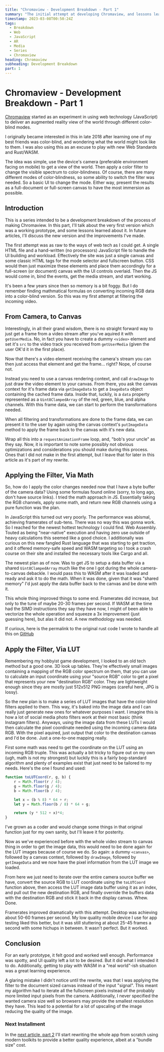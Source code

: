 ```yaml
---
title: "Chromaview - Development Breakdown - Part 1"
summary: "The initial attempt at developing Chromaview, and lessons learned"
timestamp: 2023-03-08T00:50:24Z
tags:
  - Breakdown
  - Web
  - JavaScript
  - AR
  - Media
  - Series
  - Chromaview
heading: Chromaview
subheading: Development Breakdown
part: 1
---
```

# Chromaview - Development Breakdown - Part 1

[Chromaview](/projects/chromaview) started as an experiment in using web
technology (JavaScript) to deliver an augmented reality view of the world
through different color-blind modes.

I originally became interested in this in late 2018 after learning one of my
best friends was color-blind, and wondering what the world might look like to
them. I was also using this as an excuse to play with new Web Standards and
Rust/WASM.

The idea was simple, use the device's camera (preferable environment facing
on mobile) to get a view of the world. Then apply a color filter to change the
visible spectrum to color-blindness. Of course, there are many different modes
of color-blindness, so some ability to switch the filter was needed. So a basic
UI to change the mode. Either way, present the results as a full-document or
full-screen canvas to have the most immersion as possible.

## Introduction

This is a series intended to be a development breakdown of the process of
making Chromaview. In this part, I'll talk about the very first version which
was a working prototype, and some lessons learned about it. In future articles,
I'll discuss the new version and the improvements I've made.

The first attempt was as raw to the ways of web tech as I could get. A single
HTML file and a hand-written (no processors) JavaScript file to handle the
UI building and workload. Effectively the site was just a single canvas and
some classic HTML tags for the mode selector and fullscreen button. CSS would
then just maximize these elements and place them accordingly for a full-screen
(or document) canvas with the UI controls overlaid. Then the JS would come in,
bind the events, get the media stream, and start working.

It's been a few years since then so memory is a bit foggy. But I do remember
finding mathmatical formulas on converting incoming RGB data into a color-blind
version. So this was my first attempt at filtering the incoming video.

## From Camera, to Canvas

Interestingly, in all their grand wisdom, there is no straight forward way to
just get a frame from a video stream after you've aquired it with
`getUserMedia`. No, in fact you have to create a dummy `<video>` element and
set it's `src` to the video track you received from `getUserMedia` (given
the user OK'd it in the first place).

Now that there's a video element receiving the camera's stream you can then just
access that element and get the frame... right? Nope, of course not.

Instead you need to use a canvas rendering context, and call `drawImage` to just
draw the video element to your canvas. From there, you ask the canvas context
for it's frame data via `getImageData` to get a `ImageData` object containing
the cached frame data. Inside that, luckily, is a `data` property represented as
a `Uint8ClampedArray` of the red, green, blue, and alpha channels. With this
frame data, we can start to perform the transformations needed.

When all filtering and transformations are done to the frame data, we can
present it to the user by again using the canvas context's `putImageData` method
to apply the frame back to the canvas with it's new data.

Wrap all this into a `requestAnimationFrame` loop, and, "bob's your uncle" as
they say. Now, it is important to note some possibly not obvious optimizations
and considerations you should make during this process. Ones that I did not make
in the first attempt, but I leave that for later in this article as it's part of
my rewrite.

## Applying the Filter, Via Math

So, how do I apply the color changes needed now that I have a byte buffer of the
camera data? Using some formulas found online (sorry, to long ago, don't have
source links). I tried the math approach in JS. Essentially taking the RGB
channels, apply some math, and return new RGB channels using a pure function was
the plan.

In JavaScript this turned out very poorly. The performance was abismal,
achieving framerates of sub-tens. There was no way this was gonna work. So I
reached for the newest hottest technology I could find. Web Assembly. Touted as
being "near-native" execution and having zero use outside of heavy calculations
this seemed like a good choice. I additionally was curious on this new fangled
Rust language that was starting to get traction, and it offered memory-safe
speed and WASM targeting so I took a crash course on their site and installed
the necessary tools like Cargo and all.

The newest plan as of now. Was to get JS to setup a data buffer via a shared
`Uint8ClampedArray` much like the one I got during the whole camera-to-canvas
debackle. I would pass this to WASM after it was loaded and ready and ask it to
do the math. When it was done, given that it was "shared memory" I'd just apply
the data buffer back to the canvas and be done with it.

This whole thing improved things to some end. Framerates did increase, but only
to the tune of maybe 20-30 frames per second. If WASM at the time had the SIMD
instructions they say they have now, I might of been able to vectorize the whole
operation and squeeze a 3x improvement (just guessing here), but alas it did
not. A new methodology was needed.

If curious, here is the permalink to the original rust code I wrote to handle
all this on [GitHub](https://github.com/chris-pikul/chromaview/blob/87a7d7a436acf41c871110a2ac582ed2953c8674/legacy/rust/src/lib.rs)

## Apply the Filter, Via LUT

Remembering my hobbyist game development, I looked to an old tech method but a
good one. 3D look up tables. They're effectively small images containing a
mapping of the RGB color spectrum on them, that you can use to calculate an input
coordinate using your "source RGB" color to get a pixel that represents your new
"destination RGB" color. They are lightweight enough since they are mostly just
512x512 PNG images (careful here, JPG is lossy).

So the new plan is to make a series of LUT images that have the color-blind
filters applied to them. This way, it's baked into the image data and I can
really just generate new ones for whatever purposes I want. I imagine this is
how a lot of social media photo filters work at their most basic (think
Instagram filters). Anyways, using the image data from these LUTs I would then
calculate the pixel coordinate needed using the incoming camera data RGB. With
the pixel aquired, just output that color to the destination canvas and I'd be
done. Just a one-to-one mapping really.

First some math was need to get the coordinate on the LUT using an incoming RGB
truple. This was actually a bit tricky to figure out on my own (ugh, math is not
my strongest) but luckily this is a fairly bog-standard algorithm and plenty of
examples exist that just need to be tailored to my needs. Here's the one I found
and used:

```javascript
function toLUTCoord(r, g, b) {
    r = Math.floor(r / 4);
    g = Math.floor(g / 4);
    b = Math.floor(b / 4);

    let x = (b % 8) * 64 + r;
    let y = Math.floor(b / 8) * 64 + g;

    return (y * 512 + x)*4;
}
```

I've grown as a coder and would change some things in that original function
just for my own sanity, but I'll leave it for posterity.

Now as we've experienced before with the whole video stream to canvas thing in
order to get the image data, this would need to be done again for the LUT images
because of course we do. So again: a dummy `<canvas>`, followed by a canvas 
context, followed by `drawImage`, followed by `getImageData` and we now have the
pixel information from the LUT image we loaded.

From here we just need to iterate over the entire camera source buffer we have,
convert the source RGB to LUT coordinate using the `toLUTCoord` function above,
then access the LUT image data buffer using it as an index, and pull out the new
destination RGB, and finally override the buffers data with the destination RGB
and stick it back in the display canvas. Whew. Done.

Framerates improved dramatically with this attempt. Desktop was achieving about
50-60 frames per second. My low quality mobile device I use for app testing
liked this better, but it was still stuttering at about 25-45 frames a second
with some hichups in between. It wasn't perfect. But it worked.

## Conclusion

For an early prototype, it felt good and worked well enough. Performance was
spotty, and UI quality left a lot to be desired. But it did what I intended it
to do. Additionally, getting to play with WASM in a "real world"-ish situation
was a great learning experience.

A glaring mistake I didn't notice until the rewrite, was that I was applying the
filter to the document sized canvas instead of the input "signal". This meant my
algorithm had to iterate all the fullscreen pixels instead of the probably more
limited input pixels from the camera. Additionally, I never specified the wanted
camera size well so browsers may provide the smallest resolution they have. This
lead to a potential for a lot of upscaling of the image reducing the quality of
the image.

### Next Installment

In the [next article, part 2](./chromaview-breakdown-part-2.md) I'll start
rewriting the whole app from scratch using modern toolkits to provide a better
quality experience, albeit at a "bundle size" cost.
